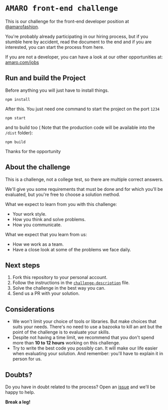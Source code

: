 # `AMARO front-end challenge` 

This is our challenge for the front-end developer position at [@amarofashion](https://github.com/amarofashion).

You're probably already participating in our hiring process, but if you stumble here by accident, read the document to the end and if you are interested, you can start the process from here.

If you are not a developer, you can have a look at our other opportunities at: [amaro.com/jobs](https://amaro.com/jobs)

## Run and build the Project

Before anything you will just have to install things.

```
npm install
```

After this. You just need one command to start the project on the port `1234`

```
npm start
```

and to build too ( Note that the production code will be available into the `/dist` folder):

```
npm build
```

Thanks for the opportunity

## About the challenge

This is a challenge, not a college test, so there are multiple correct answers.

We'll give you some requirements that must be done and for which you'll be evaluated, but you're free to choose a solution method.

What we expect to learn from you with this challenge:

- Your work style.
- How you think and solve problems.
- How you communicate.

What we expect that you learn from us:

- How we work as a team.
- Have a close look at some of the problems we face daily.

## Next steps

1. Fork this repository to your personal account.
2. Follow the instructions in the [`challenge-description`](/challenge-description.md) file.
3. Solve the challenge in the best way you can.
4. Send us a PR with your solution.

## Considerations

- We won't limit your choice of tools or libraries. But make choices that suits your needs. There's no need to use a bazooka to kill an ant but the point of the challenge is to evaluate your skills.
- Despite not having a time limit, we recommend that you don't spend more than **10 to 12 hours** working on this challenge.
- Try to write the best code you possibly can. It will make our life easier when evaluating your solution. And remember: you'll have to explain it in person for us.

## Doubts?

Do you have in doubt related to the process? Open an [issue](https://github.com/amaroteam/front-end-challenge/issues) and we'll be happy to help.

**Break a leg!**
